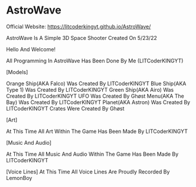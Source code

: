 # AstroWave
Official Website: https://litcoderkingyt.github.io/AstroWave/

AstroWave Is A Simple 3D Space Shooter Created On 5/23/22

Hello And Welcome!

All Programming In AstroWave Has Been Done By Me (LITCoderKINGYT)

[Models]

Orange Ship(AKA Falco) Was Created By LITCoderKINGYT
Blue Ship(AKA Type 1) Was Created By LITCoderKINGYT
Green Ship(AKA Airo) Was Created By LITCoderKINGYT
UFO Was Created By Ghøst
Menu(AKA The Bay) Was Created By LITCoderKINGYT
Planet(AKA Astron) Was Created By LITCoderKINGYT
Crates Were Created By Ghøst

[Art]

At This Time All Art Within The Game Has Been Made By LITCoderKINGYT

[Music And Audio]

At This Time All Music And Audio Within The Game Has Been Made By LITCoderKINGYT

[Voice Lines]
At This Time All Voice Lines Are Proudly Recorded By LemonBoy

